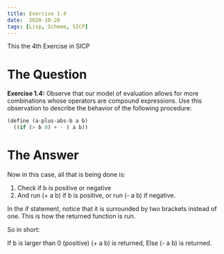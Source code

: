 ```yaml
---
title: Exercise 1.4
date:  2020-10-20
tags: [Lisp, Scheme, SICP]
---
```

This the 4th Exercise in SICP

# The Question

**Exercise 1.4:** Observe that our model of evaluation allows for 
more combinations whose operators are compound expressions. Use this
observation to describe the behavior of the following procedure:

```scheme
(define (a-plus-abs-b a b)
  ((if (> b 0) + - ) a b))
```

# The Answer 

Now in this case, all that is being done is:

1. Check if b is positive or negative
2. And run (+ a b) if b is positive, or run (- a b) if negative.

In the if statement, notice that it is surrounded by two brackets 
instead of one. This is how the returned function is run.

So in short:

If b is larger than 0 (positive) (+ a b) is returned, Else (- a b) is returned.
